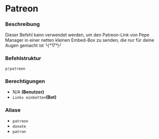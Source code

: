 # Patreon

### Beschreibung

Dieser Befehl kann verwendet werden, um den Patreon-Link von Pepe Manager in einer netten kleinen Embed-Box zu senden, die nur für deine Augen gemacht ist ╰\(_°▽°_\)╯

### Befehlstruktur

```text
p!patreon
```

### **Berechtigungen**

* N/A **\(Benutzer\)**
* `Links einbetten`**\(Bot\)**

### Aliase

* `patreon`
* `donate`
* `patron`

